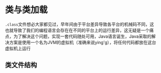 # 类与类加载

`.class`文件想必大家都见过，早年间由于平台差异导致各平台的机械码不同，这也就导致了我们的编程语言会存在在不同的平台上的运行差异，这无疑是一个痛点，为了解决这个问题，实现一套代码随处可用，Java语言诞生，Java采取的解决方案是使用一个名为JVM的虚拟机（准确来说ying'g），将任何代码都放在这台虚拟机上运行

## 类文件结构

